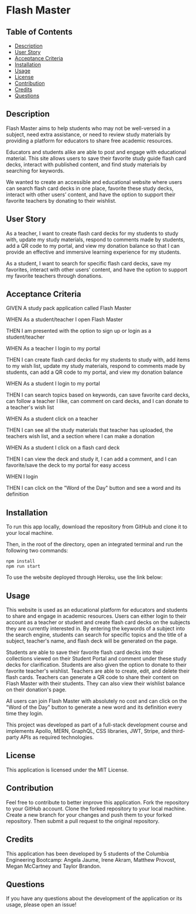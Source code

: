 # Flash Master

## Table of Contents

- [Description](#description)
- [User Story](#user-story)
- [Acceptance Criteria](#acceptance-criteria)
- [Installation](#installation)
- [Usage](#usage)
- [License](#license)
- [Contribution](#contribution)
- [Credits](#credits)
- [Questions](#questions)

## Description

Flash Master aims to help students who may not be well-versed in a subject, need extra assistance, or need to review study materials by providing a platform for educators to share free academic resources. 

Educators and students alike are able to post and engage with educational material. 
This site allows users to save their favorite study guide flash card decks, interact with published content, and find study materials by searching for keywords. 

We wanted to create an accessible and educational website where users can search flash card decks in one place, favorite these study decks, interact with other users’ content, and have the option to support their favorite teachers by donating to their wishlist. 

## User Story

As a teacher, I want to create flash card decks for my students to study with, update my study materials, respond to comments made by students, add a QR code to my portal, and view my donation balance so that I can provide an effective and immersive learning experience for my students. 
  
As a student, I want to search for specific flash card decks, save my favorites, interact with other users' content, and have the option to support my favorite teachers through donations. 

## Acceptance Criteria 
GIVEN A study pack application called Flash Master

WHEN As a student/teacher I open Flash Master 

THEN I am presented with the option to sign up or login as a student/teacher

WHEN As a teacher I login to my portal

THEN I can create flash card decks for my students to study with, add items to my wish list, update my study materials, respond to comments made by students, can add a QR code to my portal, and view my donation balance

WHEN As a student I login to my portal

THEN I can search topics based on keywords, can save favorite card decks, can follow a teacher I like, can comment on card decks, and I can donate to a teacher's wish list

WHEN As a student click on a teacher 

THEN I can see all the study materials that teacher has uploaded, the teachers wish list, and a section where I can make a donation

WHEN As a student I click on a flash card deck 

THEN I can view the deck and study it, I can add a comment, and I can favorite/save the deck to my portal for easy access

WHEN I login 

THEN I can click on the "Word of the Day" button and see a word and its definition 

## Installation

To run this app locally, download the repository from GitHub and clone it to your local machine.

Then, in the root of the directory, open an integrated terminal and run the following two commands:

```
npm install
npm run start
```
To use the website deployed through Heroku, use the link below:

## Usage

This website is used as an educational platform for educators and students to share and engage in academic resources. 
Users can either login to their account as a teacher or student and create flash card decks on the subjects they are currently interested in. By entering the keywords of a subject into the search engine, students can search for specific topics and the title of a subject, teacher's name, and flash deck will be generated on the page. 

Students are able to save their favorite flash card decks into their collections viewed on their Student Portal and comment under these study decks for clarification. Students are also given the option to donate to their favorite teacher's wishlist. Teachers are able to create, edit, and delete their flash cards. Teachers can generate a QR code to share their content on Flash Master with their students. They can also view their wishlist balance on their donation's page. 

All users can join Flash Master with absolutely no cost and can click on the "Word of the Day" button to generate a new word and its definition every time they login. 

This project was developed as part of a full-stack development course and implements Apollo, MERN, GraphQL, CSS libraries, JWT, Stripe, and third-party APIs as required technologies. 


## License

This application is licensed under the MIT License.

## Contribution

Feel free to contribute to better improve this application. Fork the repository to your GitHub account. Clone the forked repository to your local machine. Create a new branch for your changes and push them to your forked repository. Then submit a pull request to the original repository.

## Credits

This application has been developed by 5 students of the Columbia Engineering Bootcamp: Angela Jaume, Irene Akram, Matthew Provost, Megan McCartney and Taylor Brandon.

## Questions

If you have any questions about the development of the application or its usage, please open an issue!
